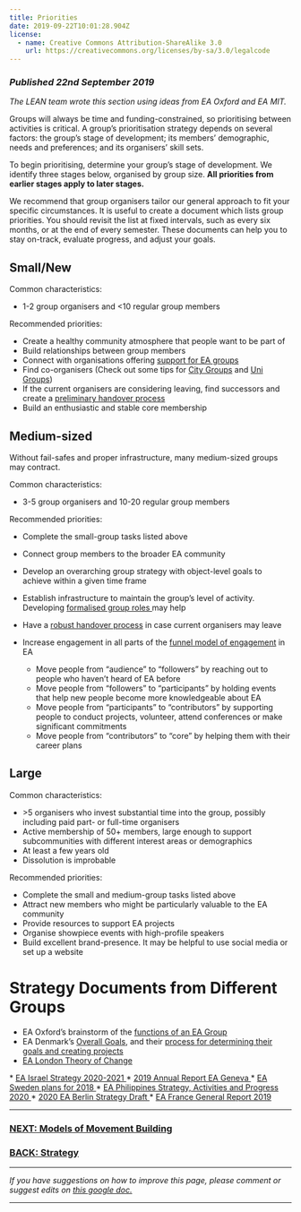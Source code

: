 ```yaml
---
title: Priorities
date: 2019-09-22T10:01:28.904Z
license:
  - name: Creative Commons Attribution-ShareAlike 3.0
    url: https://creativecommons.org/licenses/by-sa/3.0/legalcode
---
```

### *Published 22nd September 2019*

*The LEAN team wrote this section using ideas from EA Oxford and EA MIT.* 

Groups will always be time and funding-constrained, so prioritising between activities is critical. A group’s prioritisation strategy depends on several factors: the group’s stage of development; its members’ demographic, needs and preferences; and its organisers’ skill sets.

To begin prioritising, determine your group’s stage of development. We identify three stages below, organised by group size. **All priorities from earlier stages apply to later stages.** 

We recommend that group organisers tailor our general approach to fit your specific circumstances. It is useful to create a document which lists group priorities. You should revisit the list at fixed intervals, such as every six months, or at the end of every semester. These documents can help you to stay on-track, evaluate progress, and adjust your goals. 

## Small/New

Common characteristics:

* 1-2 group organisers and <10 regular group members

Recommended priorities:

* Create a healthy community atmosphere that people want to be part of
* Build relationships between group members
* Connect with organisations offering <a target="_blank" href="/tips/support/">support for EA groups</a>
* Find co-organisers (Check out some tips for <a target="_blank" href="/start/run-city-group#coorganiser/">City Groups</a> and <a target="_blank" href="/start/run-uni-group#coorganiser/">Uni Groups</a>)
* If the current organisers are considering leaving, find successors and create a <a target="_blank" href="/tips/handover/">preliminary handover process</a>
* Build an enthusiastic and stable core membership

## Medium-sized

Without fail-safes and proper infrastructure, many medium-sized groups may contract.

Common characteristics:

* 3-5 group organisers and 10-20 regular group members

Recommended priorities:

* Complete the small-group tasks listed above
* Connect group members to the broader EA community
* Develop an overarching group strategy with object-level goals to achieve within a given time frame
* Establish infrastructure to maintain the group’s level of activity. Developing <a target="_blank" href="/tips/articles/committee/">formalised group roles
  </a> may help
* Have a <a target="_blank" href="/tips/handover">robust handover process</a> in case current organisers may leave
* Increase engagement in all parts of the <a target="_blank" href="https://www.centreforeffectivealtruism.org/the-funnel-model/"> funnel model of engagement</a> in EA

  * Move people from “audience” to “followers” by reaching out to people who haven’t heard of EA before
  * Move people from “followers” to “participants” by holding events that help new people become more knowledgeable about EA
  * Move people from “participants” to “contributors” by supporting people to conduct projects, volunteer, attend conferences or make significant commitments
  * Move people from “contributors” to “core” by helping them with their career plans

## Large

Common characteristics:

* \>5 organisers who invest substantial time into the group, possibly including paid part- or full-time organisers
* Active membership of 50+ members, large enough to support subcommunities with different interest areas or demographics
* At least a few years old
* Dissolution is improbable 

Recommended priorities:

* Complete the small and medium-group tasks listed above
* Attract new members who might be particularly valuable to the EA community 
* Provide resources to support EA projects
* Organise showpiece events with high-profile speakers 
* Build excellent brand-presence. It may be helpful to use social media or set up a website

# Strategy Documents from Different Groups

* EA Oxford’s brainstorm of the <a target="_blank" href="https://docs.google.com/document/d/1NHIPkNNPt7dDcc6-tt18TpaaPQmJf-bSpJQtEVwall4/edit?usp=sharing">functions of an EA Group</a>
* EA Denmark’s <a target="_blank" href="https://docs.google.com/document/d/1sf2y6sM3F0huE_XMRLFl98l_TuLuXM872e2ArGnlT1E/edit#heading=h.vs2jjp3on5g5">Overall Goals</a>, and their <a target="_blank" href="https://forum.effectivealtruism.org/posts/7He8vRrbyyeKFZdif/strategy-development-for-ea-groups-lessons-learned-from-ea">process for determining their goals and creating projects</a>
* <a target="_blank" href="https://docs.google.com/document/d/1EDCBuvNKLJEF7htGglb8ckP_R7m-ItZ3Yt5OPybmYXA/edit">EA London Theory of Change</a>
* <a target="_blank" href="https://forum.effectivealtruism.org/posts/2fsPFEJ74tzaqqwCB/ea-israel-strategy-2020-21">EA Israel Strategy 2020-2021</a>
* <a target="_blank" href="https://drive.google.com/file/d/1WQVCOuYMCSKPWrH3Mbz6l1o7bmxhmen-/view">2019 Annual Report EA Geneva</a>
* <a target="_blank" href="https://forum.effectivealtruism.org/posts/RM77XJj3xGLXZk2es/effective-altruism-sweden-plans-for-2018">EA Sweden plans for 2018</a>
* <a target="_blank" href="https://docs.google.com/document/d/1m5E_vBowWXTUQ_JaFOwNQiuoZcOVk2HjCIYhXAI6JRg/edit?usp=sharing">EA Philippines Strategy, Activities and Progress 2020</a>
* <a target="_blank" href="https://docs.google.com/document/d/1eTDX-zjsw6LF2fK0iuN-1q3Z5-a6OBXDLUGwa4KdyIE/edit">2020 EA Berlin Strategy Draft</a>
* <a target="_blank" href="https://docs.google.com/document/d/1jsG4EHfyPLGfS3LcAjSQ9c19_ovdxn_rgwUaJWCQayY/edit">EA France General Report 2019</a>



<hr>

### [NEXT: Models of Movement Building](/tips/articles/models/)

### [BACK: Strategy](/tips/strategy/)

<hr>

*If you have suggestions on how to improve this page, please comment or suggest edits on* <a target="_blank" href="https://docs.google.com/document/d/1dNKLHJQ0W6ApzSSMqb9UZzK032wBjMUvfnOuvgVelzk/edit?usp=sharing">*this google doc.*</a>

<hr>